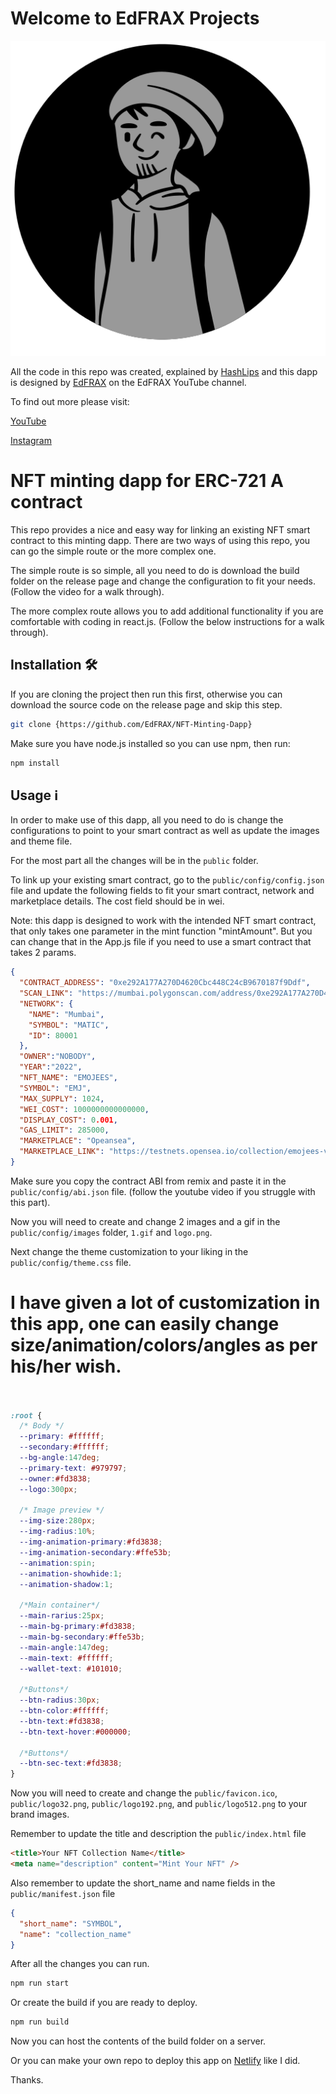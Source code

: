 # Welcome to EdFRAX Projects

![](https://github.com/EdFRAX/NFT-Minting-Dapp-ERC-721A/blob/main/src/styles/logo-blob.png)

All the code in this repo was created, explained by [HashLips](https://github.com/HashLips) and this dapp is designed by [EdFRAX](https://www.youtube.com/EdFRAX) on the EdFRAX YouTube channel.

To find out more please visit:

[YouTube](https://www.youtube.com/EdFRAX)

[Instagram](https://instagram.com/edfrax)

# NFT minting dapp for ERC-721 A contract

This repo provides a nice and easy way for linking an existing NFT smart contract to this minting dapp. There are two ways of using this repo, you can go the simple route or the more complex one.

The simple route is so simple, all you need to do is download the build folder on the release page and change the configuration to fit your needs. (Follow the video for a walk through).

The more complex route allows you to add additional functionality if you are comfortable with coding in react.js. (Follow the below instructions for a walk through).

## Installation 🛠️

If you are cloning the project then run this first, otherwise you can download the source code on the release page and skip this step.

```sh
git clone {https://github.com/EdFRAX/NFT-Minting-Dapp}
```

Make sure you have node.js installed so you can use npm, then run:

```sh
npm install
```

## Usage ℹ️

In order to make use of this dapp, all you need to do is change the configurations to point to your smart contract as well as update the images and theme file.

For the most part all the changes will be in the `public` folder.

To link up your existing smart contract, go to the `public/config/config.json` file and update the following fields to fit your smart contract, network and marketplace details. The cost field should be in wei.

Note: this dapp is designed to work with the intended NFT smart contract, that only takes one parameter in the mint function "mintAmount". But you can change that in the App.js file if you need to use a smart contract that takes 2 params.

```json
{
  "CONTRACT_ADDRESS": "0xe292A177A270D4620Cbc448C24cB9670187f9Ddf",
  "SCAN_LINK": "https://mumbai.polygonscan.com/address/0xe292A177A270D4620Cbc448C24cB9670187f9Ddf",
  "NETWORK": {
    "NAME": "Mumbai",
    "SYMBOL": "MATIC",
    "ID": 80001
  },
  "OWNER":"NOBODY",
  "YEAR":"2022",
  "NFT_NAME": "EMOJEES",
  "SYMBOL": "EMJ",
  "MAX_SUPPLY": 1024,
  "WEI_COST": 1000000000000000,
  "DISPLAY_COST": 0.001,
  "GAS_LIMIT": 285000,
  "MARKETPLACE": "Opeansea",
  "MARKETPLACE_LINK": "https://testnets.opensea.io/collection/emojees-v2"
}
```

Make sure you copy the contract ABI from remix and paste it in the `public/config/abi.json` file.
(follow the youtube video if you struggle with this part).

Now you will need to create and change 2 images and a gif in the `public/config/images` folder, `1.gif` and `logo.png`.

Next change the theme customization to your liking in the `public/config/theme.css` file.

# I have given a lot of customization in this app, one can easily change size/animation/colors/angles as per his/her wish.

```css


:root {
  /* Body */
  --primary: #ffffff;
  --secondary:#ffffff;
  --bg-angle:147deg;
  --primary-text: #979797;
  --owner:#fd3838;
  --logo:300px;
  
  /* Image preview */
  --img-size:280px;
  --img-radius:10%;
  --img-animation-primary:#fd3838;
  --img-animation-secondary:#ffe53b;
  --animation:spin;
  --animation-showhide:1;
  --animation-shadow:1;

  /*Main container*/
  --main-rarius:25px;
  --main-bg-primary:#fd3838;
  --main-bg-secondary:#ffe53b;
  --main-angle:147deg;
  --main-text: #ffffff;
  --wallet-text: #101010;

  /*Buttons*/
  --btn-radius:30px;
  --btn-color:#ffffff;
  --btn-text:#fd3838;
  --btn-text-hover:#000000;
  
  /*Buttons*/
  --btn-sec-text:#fd3838;
}
```

Now you will need to create and change the `public/favicon.ico`, `public/logo32.png`, `public/logo192.png`, and
`public/logo512.png` to your brand images.

Remember to update the title and description the `public/index.html` file

```html
<title>Your NFT Collection Name</title>
<meta name="description" content="Mint Your NFT" />
```

Also remember to update the short_name and name fields in the `public/manifest.json` file

```json
{
  "short_name": "SYMBOL",
  "name": "collection_name"
}
```

After all the changes you can run.

```sh
npm run start
```

Or create the build if you are ready to deploy.

```sh
npm run build
```
Now you can host the contents of the build folder on a server.

Or you can make your own repo to deploy this app on [Netlify](https://netlify.app/) like I did.

Thanks.

